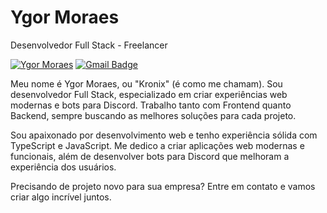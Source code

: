 # Ygor Moraes

Desenvolvedor Full Stack - Freelancer

[![Ygor Moraes](https://img.shields.io/badge/Meli-purple?style=flat-square)](https://github.com/YgorMoraes)
[![Gmail Badge](https://img.shields.io/badge/-moraeskiwi@gmail.com-purple?style=flat-square&logo=Gmail&logoColor=white&link=mailto:moraeskiwi@gmail.com)](mailto:moraeskiwi@gmail.com)

Meu nome é Ygor Moraes, ou "Kronix" (é como me chamam). Sou desenvolvedor Full Stack, especializado em criar experiências web modernas e bots para Discord. Trabalho tanto com Frontend quanto Backend, sempre buscando as melhores soluções para cada projeto.

Sou apaixonado por desenvolvimento web e tenho experiência sólida com TypeScript e JavaScript. Me dedico a criar aplicações web modernas e funcionais, além de desenvolver bots para Discord que melhoram a experiência dos usuários.

Precisando de projeto novo para sua empresa? Entre em contato e vamos criar algo incrível juntos.
